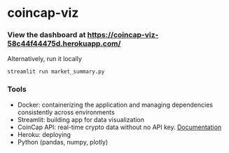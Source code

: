 # coincap-viz
### View the dashboard at https://coincap-viz-58c44f44475d.herokuapp.com/
Alternatively, run it locally
```
streamlit run market_summary.py
```

### Tools
- Docker: containerizing the application and managing dependencies consistently across environments
- Streamlit: building app for data visualization
- CoinCap API: real-time crypto data without no API key. [Documentation](https://docs.coincap.io/)
- Heroku: deploying
- Python (pandas, numpy, plotly)
